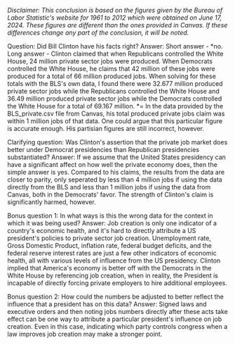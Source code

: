 *Disclaimer: This conclusion is based on the figures given by the Bureau of Labor Statistic's website for 1961 to 2012 which were obtained on June 17, 2024. These figures are different than the ones provided in Canvas. If these differences change any part of the conclusion, it will be noted.*

Question: Did Bill Clinton have his facts right?
Answer: Short answer - *no.
Long answer - Clinton claimed that when Republicans controlled the White House, 24 million private sector jobs were produced. When Democrats controlled the White House, he claims that 42 million of these jobs were produced for a total of 66 million produced jobs. When solving for these totals with the BLS's own data, I found there were 32.677 million produced private sector jobs while the Republicans controlled the White House and 36.49 million produced private sector jobs while the Democrats controlled the White House for a total of 69.167 million.
*= In the data provided by the BLS_private.csv file from Canvas, his total produced private jobs claim was within 1 million jobs of that data. One could argue that this particular figure is accurate enough. His partisian figures are still incorrect, however.

Clarifying question: Was Clinton's assertion that the private job market does better under Democrat presidencies than Republican presidencies substantiated?
Answer: If we assume that the United States presidency can have a significant affect on how well the private economy does, then the simple answer is yes. Compared to his claims, the results from the data are closer to parity, only seperated by less than 4 million jobs if using the data directly from the BLS and less than 1 million jobs if using the data from Canvas, both in the Democrats' favor. The strength of Clinton's claim is significantly harmed, however.

Bonus question 1: In what ways is this the wrong data for the context in which it was being used?
Answer: Job creation is only one indicator of a country's economic health, and it's hard to directly attribute a US president's policies to private sector job creation. Unemployment rate, Gross Domestic Product, inflation rate, federal budget deficits, and the federal reserve interest rates are just a few other indicators of economic health, all with various levels of influence from the US presidency. Clinton implied that America's economy is better off with the Democrats in the White House by referencing job creation, when in reality, the President is incapable of directly forcing private employers to hire additional employees.

Bonus question 2: How could the numbers be adjusted to better reflect the influence that a president has on this data?
Answer: Signed laws and executive orders and then noting jobs numbers directly after these acts take effect can be one way to attribute a particular president's influence on job creation. Even in this case, indicating which party controls congress when a law improves job creation may make a stronger point.
